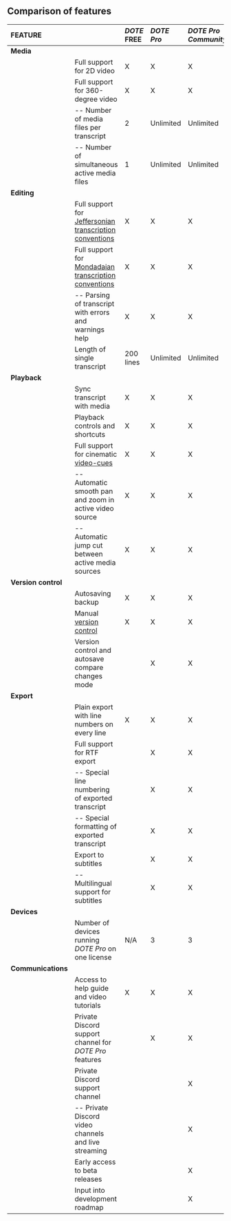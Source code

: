 ## Comparison of features

| **FEATURE** || **_DOTE_ FREE** | **_DOTE Pro_** | **_DOTE Pro Community_** |
|:---|:---|:---|:---|:---|
| **Media** |
|| Full support for 2D video | X | X | X |
|| Full support for 360-degree video | X | X | X |
|| -- Number of media files per transcript | 2 | Unlimited | Unlimited |
|| -- Number of simultaneous active media files | 1 | Unlimited  | Unlimited |
| **Editing** |
|| Full support for [Jeffersonian transcription conventions](jefferson.md) | X | X | X |
|| Full support for [Mondadaian transcription conventions](mondada.md) | X | X | X |
|| -- Parsing of transcript with errors and warnings help | X | X | X |
|| Length of single transcript | 200 lines | Unlimited | Unlimited |
| **Playback** |
|| Sync transcript with media | X | X | X |
|| Playback controls and shortcuts | X | X | X |
|| Full support for cinematic [video-cues](video-cue.md) | X | X | X |
|| -- Automatic smooth pan and zoom in active video source | X | X | X |
|| -- Automatic jump cut between active media sources | X | X | X |
|  **Version control** |
|| Autosaving backup | X | X | X |
|| Manual [version control](versioncontrol.md) | X | X | X |
|| Version control and autosave compare changes mode |   | X | X |
| **Export** |
|| Plain export with line numbers on every line | X | X | X |
|| Full support for RTF export |   | X | X |
|| -- Special line numbering of exported transcript |  | X | X |
|| -- Special formatting of exported transcript |  | X | X |
|| Export to subtitles |   | X | X |
|| -- Multilingual support for subtitles |   | X | X |
| **Devices** |
|| Number of devices running _DOTE Pro_ on one license | N/A | 3 | 3 |
| **Communications** |
|| Access to help guide and video tutorials | X | X | X |
|| Private Discord support channel for _DOTE Pro_ features |   | X | X |
|| Private Discord support channel |   |   | X |
|| -- Private Discord video channels and live streaming |   |   | X |
|| Early access to beta releases |  |  | X |
|| Input into development roadmap |  |  | X |
